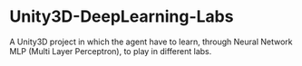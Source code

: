 # Unity3D-DeepLearning-Labs
A Unity3D project in which the agent have to learn, through Neural Network MLP (Multi Layer Perceptron), to play in different labs.
